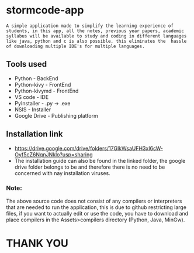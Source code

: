 # stormcode-app
	A simple application made to simplify the learning experience of students, in this app, all the notes, previous year papers, academic syllabus will be available to study and coding in different languages like java, python and c is also possible, this eliminates the  hassle of downloading multiple IDE's for multiple languages.

## Tools used
- Python        - BackEnd
- Python-kivy   - FrontEnd
- Python-kivymd - FrontEnd
- VS code       - IDE
- PyInstaller   - .py -> .exe 
- NSIS          - Installer
- Google Drive  - Publishing platform

## Installation link 
- https://drive.google.com/drive/folders/17GlkWsaUFH3xI6cW-Oyf5cZ6NqnJNklo?usp=sharing
- The installation guide can also be found in the linked folder, the google drive folder belongs to be and therefore there is no need to be concerned with nay installation viruses.

### Note:
  The above source code does not consist of any compilers or interpreters that are needed to run the application, this is due to github restricting large files, if you want to actually 
edit or use the code, you have to download and place compilers in the Assets>compilers directory (Python, Java, MinGw).

# THANK YOU 


